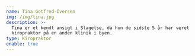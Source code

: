 ```yaml
---
name: Tina Gotfred-Iversen
img: /img/tina.jpg
description: >-
  Tina er et kendt ansigt i Slagelse, da hun de sidste 5 år har været
  kiropraktor på en anden klinik i byen.
type: Kiropraktor
enable: true
---
```


